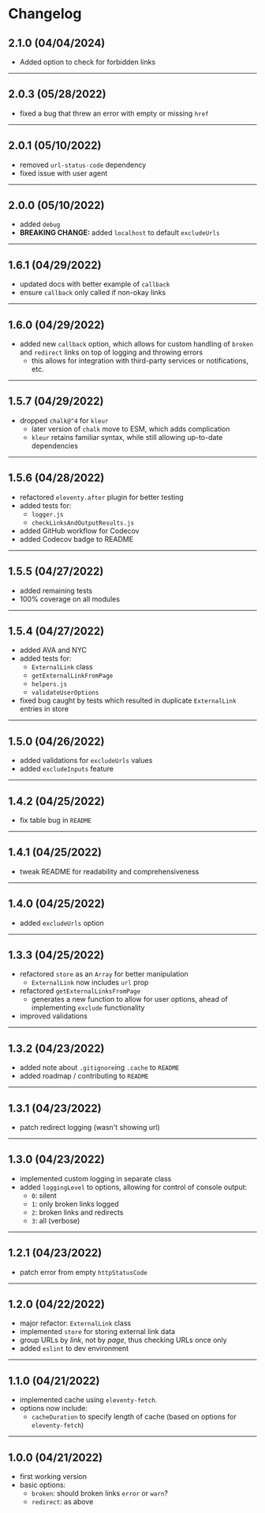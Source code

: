 # Changelog

## 2.1.0 (04/04/2024)

- Added option to check for forbidden links

---

## 2.0.3 (05/28/2022)

- fixed a bug that threw an error with empty or missing `href`

---

## 2.0.1 (05/10/2022)

- removed `url-status-code` dependency
- fixed issue with user agent

---

## 2.0.0 (05/10/2022)

- added `debug`
- **BREAKING CHANGE:** added `localhost` to default `excludeUrls`

---

## 1.6.1 (04/29/2022)

- updated docs with better example of `callback`
- ensure `callback` only called if non-okay links

---

## 1.6.0 (04/29/2022)

- added new `callback` option, which allows for custom handling of `broken` and `redirect` links on top of logging and throwing errors
  - this allows for integration with third-party services or notifications, etc.

---

## 1.5.7 (04/29/2022)

- dropped `chalk@^4` for `kleur`
  - later version of `chalk` move to ESM, which adds complication
  - `kleur` retains familiar syntax, while still allowing up-to-date dependencies

---

## 1.5.6 (04/28/2022)

- refactored `eleventy.after` plugin for better testing
- added tests for:
  - `logger.js`
  - `checkLinksAndOutputResults.js`
- added GitHub workflow for Codecov
- added Codecov badge to README

---

## 1.5.5 (04/27/2022)

- added remaining tests
- 100% coverage on all modules

---

## 1.5.4 (04/27/2022)

- added AVA and NYC
- added tests for:
  - `ExternalLink` class
  - `getExternalLinkFromPage`
  - `helpers.js`
  - `validateUserOptions`
- fixed bug caught by tests which resulted in duplicate `ExternalLink` entries in store

---

## 1.5.0 (04/26/2022)

- added validations for `excludeUrls` values
- added `excludeInputs` feature

---

## 1.4.2 (04/25/2022)

- fix table bug in `README`

---

## 1.4.1 (04/25/2022)

- tweak README for readability and comprehensiveness

---

## 1.4.0 (04/25/2022)

- added `excludeUrls` option

---

## 1.3.3 (04/25/2022)

- refactored `store` as an `Array` for better manipulation
  - `ExternalLink` now includes `url` prop
- refactored `getExternalLinksFromPage`
  - generates a new function to allow for user options, ahead of implementing `exclude` functionality
- improved validations

---

## 1.3.2 (04/23/2022)

- added note about `.gitignore`ing `.cache` to `README`
- added roadmap / contributing to `README`

---

## 1.3.1 (04/23/2022)

- patch redirect logging (wasn't showing url)

---

## 1.3.0 (04/23/2022)

- implemented custom logging in separate class
- added `loggingLevel` to options, allowing for control of console output:
  - `0`: silent
  - `1`: only broken links logged
  - `2`: broken links and redirects
  - `3`: all (verbose)

---

## 1.2.1 (04/23/2022)

- patch error from empty `httpStatusCode`

---

## 1.2.0 (04/22/2022)

- major refactor: `ExternalLink` class
- implemented `store` for storing external link data
- group URLs by _link_, not by _page_, thus checking URLs once only
- added `eslint` to dev environment

---

## 1.1.0 (04/21/2022)

- implemented cache using `eleventy-fetch`.
- options now include:
  - `cacheDuration` to specify length of cache (based on options for `eleventy-fetch`)

---

## 1.0.0 (04/21/2022)

- first working version
- basic options:
  - `broken`: should broken links `error` or `warn`?
  - `redirect`: as above
